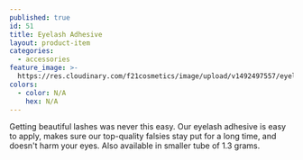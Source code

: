 ```yaml
---
published: true
id: 51
title: Eyelash Adhesive
layout: product-item
categories:
  - accessories
feature_image: >-
  https://res.cloudinary.com/f21cosmetics/image/upload/v1492497557/eyelash-adhesive-black.jpg
colors:
  - color: N/A
    hex: N/A
---
```

Getting beautiful lashes was never this easy. Our eyelash adhesive is easy to apply, makes sure our top-quality falsies stay put for a long time, and doesn't harm your eyes. Also available in smaller tube of 1.3 grams.

